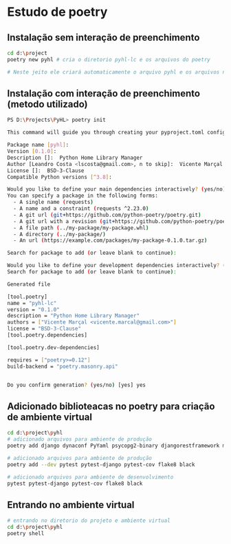 
# Estudo de poetry


## Instalação sem interação de preenchimento
```bash
cd d:\project
poetry new pyhl # cria o diretorio pyhl-lc e os arquivos do poetry

# Neste jeito ele criará automaticamente o arquivo pyhl e os arquivos necessário sem interação
```


## Instalação com interação de preenchimento (metodo utilizado)
```bash
PS D:\Projects\PyHL> poetry init

This command will guide you through creating your pyproject.toml config.

Package name [pyhl]:
Version [0.1.0]:  
Description []:  Python Home Library Manager
Author [Leandro Costa <lscosta@gmail.com>, n to skip]:  Vicente Marçal <vicente.marcal@gmail.com>
License []:  BSD-3-Clause
Compatible Python versions [^3.8]:  

Would you like to define your main dependencies interactively? (yes/no) [yes]
You can specify a package in the following forms:
  - A single name (requests)
  - A name and a constraint (requests ^2.23.0)
  - A git url (git+https://github.com/python-poetry/poetry.git)
  - A git url with a revision (git+https://github.com/python-poetry/poetry.git#develop)
  - A file path (../my-package/my-package.whl)
  - A directory (../my-package/)
  - An url (https://example.com/packages/my-package-0.1.0.tar.gz)

Search for package to add (or leave blank to continue):

Would you like to define your development dependencies interactively? (yes/no) [yes]
Search for package to add (or leave blank to continue): 

Generated file

[tool.poetry]
name = "pyhl-lc"
version = "0.1.0"
description = "Python Home Library Manager"
authors = ["Vicente Marçal <vicente.marcal@gmail.com>"]
license = "BSD-3-Clause"
[tool.poetry.dependencies]

[tool.poetry.dev-dependencies]

requires = ["poetry>=0.12"]
build-backend = "poetry.masonry.api"


Do you confirm generation? (yes/no) [yes] yes
```


## Adicionado biblioteacas no poetry para criação de ambiente virtual
```bash
cd d:\project\pyhl
# adicionado arquivos para ambiente de produção
poetry add django dynaconf PyYaml psycopg2-binary djangorestframework markdown django-filter 

# adicionado arquivos para ambiente de produção
poetry add --dev pytest pytest-django pytest-cov flake8 black

# adicionado arquivos para ambiente de desenvolvimento
pytest pytest-django pytest-cov flake8 black
```

## Entrando no ambiente virtual
```bash
# entrando no diretorio do projeto e ambiente virtual
cd d:\project\pyhl
poetry shell
```


```bash
```
```bash
```
```bash
```
```bash
```
```bash
```
```bash
```
```bash
```
```bash
```









